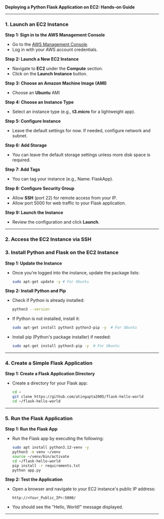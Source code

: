 **Deploying a Python Flask Application on EC2: Hands-on Guide**

---

### **1. Launch an EC2 Instance**

**Step 1: Sign in to the AWS Management Console**
- Go to the [AWS Management Console](https://aws.amazon.com/console/).
- Log in with your AWS account credentials.

**Step 2: Launch a New EC2 Instance**
- Navigate to **EC2** under the **Compute** section.
- Click on the **Launch Instance** button.

**Step 3: Choose an Amazon Machine Image (AMI)**
- Choose an **Ubuntu** AMI

**Step 4: Choose an Instance Type**
- Select an instance type (e.g., **t3.micro** for a lightweight app).

**Step 5: Configure Instance**
- Leave the default settings for now. If needed, configure network and subnet.

**Step 6: Add Storage**
- You can leave the default storage settings unless more disk space is required.

**Step 7: Add Tags**
- You can tag your instance (e.g., Name: FlaskApp).

**Step 8: Configure Security Group**
  - Allow **SSH** (port 22) for remote access from your IP.
  - Allow port 5000 for web traffic to your Flask application.

**Step 9: Launch the Instance**
- Review the configuration and click **Launch**.


---

### **2. Access the EC2 Instance via SSH**

### **3. Install Python and Flask on the EC2 Instance**

**Step 1: Update the Instance**
- Once you’re logged into the instance, update the package lists:
  ```bash
  sudo apt-get update -y # For Ubuntu
  ```

**Step 2: Install Python and Pip**
- Check if Python is already installed:
  ```bash
  python3 --version
  ```
- If Python is not installed, install it:
  ```bash
  sudo apt-get install python3 python3-pip -y  # For Ubuntu
  ```
- Install pip (Python's package installer) if needed:
  ```bash
  sudo apt-get install python3-pip -y  # For Ubuntu
  ```

---

### **4. Create a Simple Flask Application**

**Step 1: Create a Flask Application Directory**
- Create a directory for your Flask app:
  ```bash
  cd ~
  git clone https://github.com/atingupta2005/flask-hello-world
  cd ~/flask-hello-world
  ```

---

### **5. Run the Flask Application**

**Step 1: Run the Flask App**
- Run the Flask app by executing the following:
  ```bash
  sudo apt install python3.12-venv -y
  python3 -m venv ~/venv
  source ~/venv/bin/activate
  cd ~/flask-hello-world
  pip install -r requirements.txt
  python app.py
  ```

**Step 2: Test the Application**
- Open a browser and navigate to your EC2 instance's public IP address:
  ```
  http://<Your_Public_IP>:5000/
  ```
- You should see the "Hello, World!" message displayed.

---

